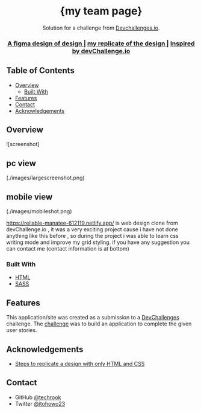 <!-- Please update value in the {}  -->

<h1 align="center">{my team page}</h1>

<div align="center">
   Solution for a challenge from  <a href="http://devchallenges.io" target="_blank">Devchallenges.io</a>.
</div>

<div align="center">
  <h3>
    <a href="https://reliable-manatee-612119.netlify.app/">
      A figma design of design
    </a>
    <span> | </span>
    <a href="https://reliable-manatee-612119.netlify.app/">
      my replicate of the design 
    </a>
    <span> | </span>
    <a href="https://devchallenges.io/challenges/hhmesazsqgKXrTkYkt0U">
      Inspired by devChallenge.io
    </a>
  </h3>
</div>

<!-- TABLE OF CONTENTS -->

## Table of Contents

- [Overview](#overview)
  - [Built With](#built-with)
- [Features](#features)
- [Contact](#contact)
- [Acknowledgements](#acknowledgements)

<!-- OVERVIEW -->

## Overview

![screenshot]
## pc view
(./images/largescreenshot.png) 
## mobile view
(./images/mobileshot.png)


  <a> https://reliable-manatee-612119.netlify.app/</a> is web design clone from devChallenge.io , it was a very exciting project cause i have not done anything like this before , so during the project i was able to learn css writing mode and improve my grid styling. if you have any suggestion you can contact me (contact information is at bottom)


### Built With

<!-- This section should list any major frameworks that you built your project using. Here are a few examples.-->

- [HTML](https://developer.mozilla.org/en-US/docs/Learn/Getting_started_with_the_web/HTML_basics)
- [SASS](https://sass-lang.com/)

## Features

<!-- List the features of your application or follow the template. Don't share the figma file here :) -->

This application/site was created as a submission to a [DevChallenges](https://devchallenges.io/challenges) challenge. The [challenge](https://devchallenges.io/challenges/hhmesazsqgKXrTkYkt0U) was to build an application to complete the given user stories.


## Acknowledgements

<!-- This section should list any articles or add-ons/plugins that helps you to complete the project. This is optional but it will help you in the future. For exmpale -->

- [Steps to replicate a design with only HTML and CSS](https://devchallenges-blogs.web.app/how-to-replicate-design/)

## Contact


- GitHub [@techrook](https://{github.com/techrook})
- Twitter [@itohowo23](https://{twitter.com/itohowo23})
